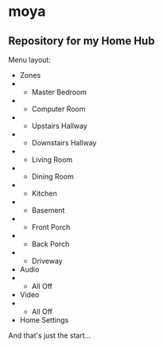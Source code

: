 # moya
## Repository for my Home Hub

Menu layout:
- Zones
- - Master Bedroom
- - Computer Room
- - Upstairs Hallway
- - Downstairs Hallway
- - Living Room
- - Dining Room
- - Kitchen
- - Basement
- - Front Porch
- - Back Porch
- - Driveway
- Audio
- - All Off
- Video
- - All Off
- Home Settings

And that's just the start...
